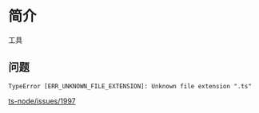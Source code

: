 # 简介

工具

## 问题

`TypeError [ERR_UNKNOWN_FILE_EXTENSION]: Unknown file extension ".ts"`

[ts-node/issues/1997](https://github.com/TypeStrong/ts-node/issues/1997)
